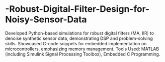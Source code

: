 # -Robust-Digital-Filter-Design-for-Noisy-Sensor-Data
 Developed Python-based simulations for robust digital filters (MA, IIR) to denoise synthetic sensor data,  demonstrating DSP and problem-solving skills. Showcased C-code snippets for embedded implementation on  microcontrollers, emphasizing memory management.
Tools Used: MATLAB (including Simulink Signal Processing Toolbox), Embedded C Programming.
